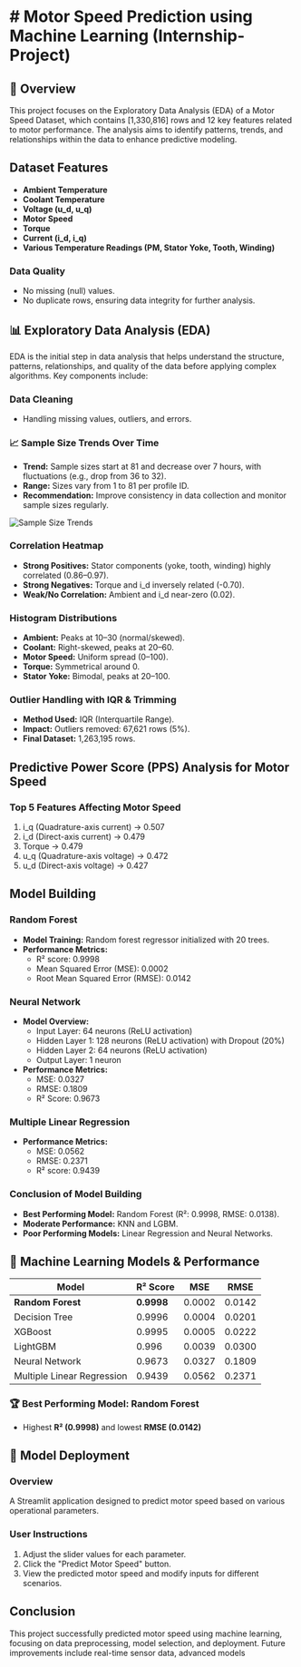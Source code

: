 # # Motor Speed Prediction using Machine Learning (Internship-Project)

## 📌 Overview
This project focuses on the Exploratory Data Analysis (EDA) of a Motor Speed Dataset, which contains [1,330,816] rows and 12 key features related to motor performance. The analysis aims to identify patterns, trends, and relationships within the data to enhance predictive modeling.

## Dataset Features
- **Ambient Temperature**
- **Coolant Temperature**
- **Voltage (u_d, u_q)**
- **Motor Speed**
- **Torque**
- **Current (i_d, i_q)**
- **Various Temperature Readings (PM, Stator Yoke, Tooth, Winding)**

### Data Quality
- No missing (null) values.
- No duplicate rows, ensuring data integrity for further analysis.

## 📊 Exploratory Data Analysis (EDA)
EDA is the initial step in data analysis that helps understand the structure, patterns, relationships, and quality of the data before applying complex algorithms. Key components include:

### Data Cleaning
- Handling missing values, outliers, and errors.

###  📈 Sample Size Trends Over Time
- **Trend:** Sample sizes start at 81 and decrease over 7 hours, with fluctuations (e.g., drop from 36 to 32).
- **Range:** Sizes vary from 1 to 81 per profile ID.
- **Recommendation:** Improve consistency in data collection and monitor sample sizes regularly.

![Sample Size Trends](path/to/your/image.png) <!-- Replace with the actual path to your image -->

### Correlation Heatmap
- **Strong Positives:** Stator components (yoke, tooth, winding) highly correlated (0.86–0.97).
- **Strong Negatives:** Torque and i_d inversely related (-0.70).
- **Weak/No Correlation:** Ambient and i_d near-zero (0.02).

### Histogram Distributions
- **Ambient:** Peaks at 10–30 (normal/skewed).
- **Coolant:** Right-skewed, peaks at 20–60.
- **Motor Speed:** Uniform spread (0–100).
- **Torque:** Symmetrical around 0.
- **Stator Yoke:** Bimodal, peaks at 20–100.

### Outlier Handling with IQR & Trimming
- **Method Used:** IQR (Interquartile Range).
- **Impact:** Outliers removed: 67,621 rows (5%).
- **Final Dataset:** 1,263,195 rows.

## Predictive Power Score (PPS) Analysis for Motor Speed
### Top 5 Features Affecting Motor Speed
1. i_q (Quadrature-axis current) → 0.507
2. i_d (Direct-axis current) → 0.479
3. Torque → 0.479
4. u_q (Quadrature-axis voltage) → 0.472
5. u_d (Direct-axis voltage) → 0.427

## Model Building
### Random Forest
- **Model Training:** Random forest regressor initialized with 20 trees.
- **Performance Metrics:**
  - R² score: 0.9998
  - Mean Squared Error (MSE): 0.0002
  - Root Mean Squared Error (RMSE): 0.0142

### Neural Network
- **Model Overview:** 
  - Input Layer: 64 neurons (ReLU activation)
  - Hidden Layer 1: 128 neurons (ReLU activation) with Dropout (20%)
  - Hidden Layer 2: 64 neurons (ReLU activation)
  - Output Layer: 1 neuron
- **Performance Metrics:**
  - MSE: 0.0327
  - RMSE: 0.1809
  - R² Score: 0.9673

### Multiple Linear Regression
- **Performance Metrics:**
  - MSE: 0.0562
  - RMSE: 0.2371
  - R² score: 0.9439

### Conclusion of Model Building
- **Best Performing Model:** Random Forest (R²: 0.9998, RMSE: 0.0138).
- **Moderate Performance:** KNN and LGBM.
- **Poor Performing Models:** Linear Regression and Neural Networks.

## 🤖 Machine Learning Models & Performance

| Model                 | R² Score | MSE   | RMSE  |
|----------------------|---------|-------|-------|
| **Random Forest**    | **0.9998**  | 0.0002 | 0.0142 |
| Decision Tree        | 0.9996  | 0.0004 | 0.0201 |
| XGBoost             | 0.9995  | 0.0005 | 0.0222 |
| LightGBM            | 0.996   | 0.0039 | 0.0300 |
| Neural Network      | 0.9673  | 0.0327 | 0.1809 |
| Multiple Linear Regression | 0.9439  | 0.0562 | 0.2371 |

### 🏆 Best Performing Model: **Random Forest**
- Highest **R² (0.9998)** and lowest **RMSE (0.0142)**

## 🚀 Model Deployment
### Overview
A Streamlit application designed to predict motor speed based on various operational parameters.

### User Instructions
1. Adjust the slider values for each parameter.
2. Click the "Predict Motor Speed" button.
3. View the predicted motor speed and modify inputs for different scenarios.

## Conclusion
This project successfully predicted motor speed using machine learning, focusing on data preprocessing, model selection, and deployment. Future improvements include real-time sensor data, advanced models
